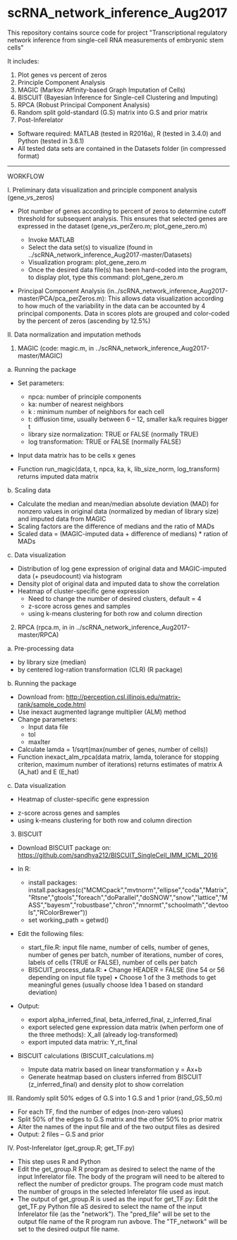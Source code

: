 # scRNA_network_inference_Aug2017
This repository contains source code for project "Transcriptional regulatory network inference from single-cell RNA measurements of embryonic stem cells" 

It includes:
1. Plot genes vs percent of zeros 
2. Principle Component Analysis 
3. MAGIC (Markov Affinity-based Graph Imputation of Cells) 
4. BISCUIT (Bayesian Inference for Single-cell Clustering and Imputing)
5. RPCA (Robust Principal Component Analysis)
6. Random split gold-standard (G.S) matrix into G.S and prior matrix 
7. Post-Inferelator

* Software required: MATLAB (tested in R2016a), R (tested in 3.4.0) and Python (tested in 3.6.1)
* All tested data sets are contained in the Datasets folder (in compressed format)

-----------
WORKFLOW

I. Preliminary data visualization and principle component analysis (gene_vs_zeros)
- Plot number of genes according to percent of zeros to determine cutoff threshold for subsequent analysis. This ensures that selected genes are expressed in the dataset (gene_vs_perZero.m; plot_gene_zero.m)
  + Invoke MATLAB
  + Select the data set(s) to visualize (found in ../scRNA_network_inference_Aug2017-master/Datasets)
  + Visualization program: plot_gene_zero.m 
  + Once the desired data file(s) has been hard-coded into the program, to display plot, type this command: 
plot_gene_zero.m <RET>

- Principal Component Analysis (in../scRNA_network_inference_Aug2017-master/PCA/pca_perZeros.m): This allows data visualization according to how much of the variability in the data can be accounted by 4 principal components. Data in scores plots are grouped and color-coded by the percent of zeros (ascending by 12.5%) 


II. Data normalization and imputation methods 
1. MAGIC (code: magic.m, in ../scRNA_network_inference_Aug2017-master/MAGIC)

a. Running the package
- Set parameters: 
  + npca: number of principle components 
  + ka: number of nearest neighbors 
  + k : minimum number of neighbors for each cell 
  + t: diffusion time, usually between 6 – 12, smaller ka/k requires bigger t 
  + library size normalization: TRUE or FALSE (normally TRUE)
  + log transformation: TRUE or FALSE (normally FALSE)

- Input data matrix has to be cells x genes 

- Function run_magic(data, t, npca, ka, k, lib_size_norm, log_transform) returns imputed data matrix 

b. Scaling data 
- Calculate the median and mean/median absolute deviation (MAD) for nonzero values in original data (normalized by median of library size) and imputed data from MAGIC
- Scaling factors are the difference of medians and the ratio of MADs
- Scaled data = (MAGIC-imputed data + difference of medians) * ration of MADs 

c. Data visualization 
- Distribution of log gene expression of original data and MAGIC-imputed data (+ pseudocount) via histogram 
- Density plot of original data and imputed data to show the correlation
- Heatmap of cluster-specific gene expression 
  + Need to change the number of desired clusters, default = 4 
  + z-score across genes and samples 
  + using k-means clustering for both row and column direction 

2. RPCA (rpca.m, in in ../scRNA_network_inference_Aug2017-master/RPCA)

a. Pre-processing data 
- by library size (median) 
- by centered log-ration transformation (CLR) (R package)

b. Running the package 
- Download from: 
http://perception.csl.illinois.edu/matrix-rank/sample_code.html
- Use inexact augmented lagrange multiplier (ALM) method
- Change parameters:
  + Input data file 
  + tol 
  + maxIter 
- Calculate lamda = 1/sqrt(max(number of genes, number of cells))
- Function inexact_alm_rpca(data matrix, lamda, tolerance for stopping criterion, maximum number of iterations) returns estimates of matrix A (A_hat) and E (E_hat)

c. Data visualization
- Heatmap of cluster-specific gene expression 
+ z-score across genes and samples 
+ using k-means clustering for both row and column direction 

3. BISCUIT

- Download BISCUIT package on: https://github.com/sandhya212/BISCUIT_SingleCell_IMM_ICML_2016

- In R:
  + install packages: install.packages(c("MCMCpack","mvtnorm","ellipse","coda","Matrix","Rtsne","gtools","foreach","doParallel","doSNOW","snow","lattice","MASS","bayesm","robustbase","chron","mnormt","schoolmath","devtools","RColorBrewer"))
  + set working_path = getwd()

- Edit the following files:
  + start_file.R: input file name, number of cells, number of genes, number of genes per batch, number of iterations, number of cores, labels of cells (TRUE or FALSE), number of cells per batch
  + BISCUIT_process_data.R: 
    •	Change HEADER = FALSE (line 54 or 56 depending on input file type)
    •	Choose 1 of the 3 methods to get meaningful genes (usually choose Idea 1 based on standard deviation)
- Output:
  + export alpha_inferred_final, beta_inferred_final, z_inferred_final 
  + export selected gene expression data matrix (when perform one of the three methods): X_all (already log-transformed)
  + export imputed data matrix: Y_rt_final 

- BISCUIT calculations (BISCUIT_calculations.m)
  + Impute data matrix based on linear transformation y = Ax+b 
  + Generate heatmap based on clusters inferred from BISCUIT (z_inferred_final) and density plot to show correlation


III. Randomly split 50% edges of G.S into 1 G.S and 1 prior 
(rand_GS_50.m)
- For each TF, find the number of edges (non-zero values) 
- Split 50% of the edges to G.S matrix and the other 50% to prior matrix
- Alter the names of the input file and of the two output files as desired
- Output: 2 files – G.S and prior 

IV. Post-Inferelator
(get_group.R; get_TF.py)
- This step uses R and Python
- Edit the get_group.R R program as desired to select the name of the input Inferelator file. The body of the program will need to be altered to reflect the number of predictor groups. The program code must match the number of groups in the selected Inferelator file used as input.
- The output of get_group.R is used as the input for get_TF.py: Edit the get_TF.py Python file aS desired to select the name of the input Inferelator file (as the "network"). The "pred_file" will be set to the output file name of the R program run avbove. The "TF_network" will be set to the desired output file name.




